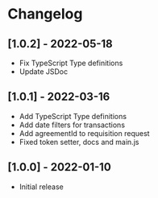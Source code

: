 # Changelog

## [1.0.2] - 2022-05-18

- Fix TypeScript Type definitions
- Update JSDoc

## [1.0.1] - 2022-03-16

- Add TypeScript Type definitions
- Add date filters for transactions
- Add agreementId to requisition request
- Fixed token setter, docs and main.js


## [1.0.0] - 2022-01-10

- Initial release

